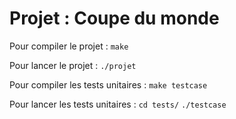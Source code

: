 # Projet : Coupe du monde

Pour compiler le projet :
``make``

Pour lancer le projet :
``./projet``

Pour compiler les tests unitaires :
``make testcase``

Pour lancer les tests unitaires :
``cd tests/``
``./testcase``


